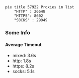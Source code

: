 
```mermaid
pie title 57922 Proxies in list
    "HTTP" : 26648
    "HTTPS": 8602
    "SOCKS" : 29949
```

### Some Info
#### Average Timeout

- mixed: 3.6s
- http: 1.8s
- https: 8.2s
- socks: 5.1s